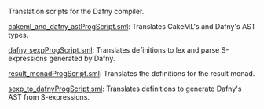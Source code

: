Translation scripts for the Dafny compiler.

[cakeml_and_dafny_astProgScript.sml](cakeml_and_dafny_astProgScript.sml):
Translates CakeML's and Dafny's AST types.

[dafny_sexpProgScript.sml](dafny_sexpProgScript.sml):
Translates definitions to lex and parse S-expressions generated by Dafny.

[result_monadProgScript.sml](result_monadProgScript.sml):
Translates the definitions for the result monad.

[sexp_to_dafnyProgScript.sml](sexp_to_dafnyProgScript.sml):
Translates definitions to generate Dafny's AST from S-expressions.
